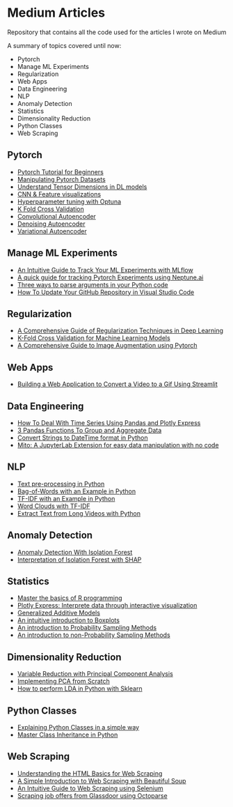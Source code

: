 # Medium Articles

Repository that contains all the code used for the articles I wrote on Medium

A summary of topics covered until now:
* Pytorch
* Manage ML Experiments
* Regularization
* Web Apps
* Data Engineering
* NLP
* Anomaly Detection
* Statistics
* Dimensionality Reduction
* Python Classes
* Web Scraping


## Pytorch

* [Pytorch Tutorial for Beginners](https://pub.towardsai.net/pytorch-tutorial-for-beginners-8331afc552c4?sk=0649bb04ac7d5abc2fda549540152dd4)
* [Manipulating Pytorch Datasets](https://medium.com/mlearning-ai/manipulating-pytorch-datasets-c58487ab113f?sk=5d4cf7bd62d527d7c968b8db696b633f)
* [Understand Tensor Dimensions in DL models](https://pub.towardsai.net/understanding-tensor-dimensions-in-deep-learning-models-with-pytorch-4ee828693826?sk=aa7de6752ce0878f08b74958d5a2f95c)
* [CNN & Feature visualizations](https://medium.com/dataseries/visualizing-the-feature-maps-and-filters-by-convolutional-neural-networks-e1462340518e?sk=ecff452e1e310a6fe3602e2b7f253caf)
* [Hyperparameter tuning with Optuna](https://pub.towardsai.net/tuning-pytorch-hyperparameters-with-optuna-470edcfd4dc?sk=32b9bd9102debd319c351c0c4cca67a2)
* [K Fold Cross Validation](https://medium.com/dataseries/k-fold-cross-validation-with-pytorch-and-sklearn-d094aa00105f?sk=2466aaedc4e454b89f880a32604a2e0a)
* [Convolutional Autoencoder](https://medium.com/dataseries/convolutional-autoencoder-in-pytorch-on-mnist-dataset-d65145c132ac?sk=d1c99944c67c6a56b0b4e8c1a062cba6)
* [Denoising Autoencoder](https://ai.plainenglish.io/denoising-autoencoder-in-pytorch-on-mnist-dataset-a76b8824e57e?sk=d81a3f6fdb0b19f25d52914031f26c5e)
* [Variational Autoencoder](https://medium.com/dataseries/variational-autoencoder-with-pytorch-2d359cbf027b?sk=159e10d3402dbe868c849a560b66cdcb)

## Manage ML Experiments

* [An Intuitive Guide to Track Your ML Experiments with MLflow](https://towardsdatascience.com/an-intuitive-guide-to-track-your-ml-experiments-with-mlflow-7ac50e63b09?sk=3f8a40911438b223c67f9842834f8827)
* [A quick guide for tracking Pytorch Experiments using Neptune.ai](https://towardsdatascience.com/a-quick-guide-for-tracking-pytorch-experiments-using-neptune-ai-6321e4b6040f?sk=73805058dde5264ff4631ef1568efa6c)
* [Three ways to parse arguments in your Python code](https://towardsdatascience.com/three-ways-to-parse-arguments-in-your-python-code-aba092e8ad73?sk=190d2dfa79c4903959ea8946039d9aa5)
* [How To Update Your GitHub Repository in Visual Studio Code](https://betterprogramming.pub/how-to-update-your-github-repository-in-visual-studio-code-7bb9e8549cea?sk=e9605c55021d079703620bba8171e60b)

## Regularization

* [A Comprehensive Guide of Regularization Techniques in Deep Learning](https://towardsdatascience.com/a-comprehensive-guide-of-regularization-techniques-in-deep-learning-c671bb1b2c67?sk=493c497ce1f09d97d928837e0507c323)
* [K-Fold Cross Validation for Machine Learning Models](https://pub.towardsai.net/k-fold-cross-validation-for-machine-learning-models-918f6ccfd6d?sk=e00ade649f531f1dd7d2bd7dd2e2d5a6)
* [A Comprehensive Guide to Image Augmentation using Pytorch](https://towardsdatascience.com/a-comprehensive-guide-to-image-augmentation-using-pytorch-fb162f2444be?sk=cc387c596e7ecc8d6b78c2e86e845f34)

## Web Apps

* [Building a Web Application to Convert a Video to a Gif Using Streamlit](https://betterprogramming.pub/building-a-web-application-to-convert-a-video-to-a-gif-using-streamlit-2ab3b377eac1?sk=b17c56c857203417a06a22a1f0b5d4e8)

## Data Engineering

* [How To Deal With Time Series Using Pandas and Plotly Express](https://betterprogramming.pub/how-to-deal-with-time-series-using-pandas-and-plotly-express-45b6848432df?sk=dd9b50849df263715bb9067f4c06340c)
* [3 Pandas Functions To Group and Aggregate Data](https://betterprogramming.pub/3-pandas-functions-to-group-and-aggregate-data-9763a32583bb?sk=6d4e6844e3f5db9c2d6b05c4ba338463)
* [Convert Strings to DateTime format in Python](https://pub.towardsai.net/converting-strings-to-datetime-in-python-fb767394b125?sk=2b756d14320c103615e26c410f1ad6d8)
* [Mito: A JupyterLab Extension for easy data manipulation with no code](https://towardsdatascience.com/mito-a-jupiterlab-extension-for-easy-data-manipulation-with-no-code-57a54a34e65e?sk=5a7e534da2e7e43cc335bef0762f5fe6)

## NLP

* [Text pre-processing in Python](https://www.analyticsvidhya.com/blog/2021/08/a-friendly-guide-to-nlp-text-pre-processing-with-python-example/)
* [Bag-of-Words with an Example in Python](https://www.analyticsvidhya.com/blog/2021/08/a-friendly-guide-to-nlp-bag-of-words-with-python-example/)
* [TF-IDF with an Example in Python](https://betterprogramming.pub/a-friendly-guide-to-nlp-tf-idf-with-python-example-5fcb26286a33?sk=c204d0a817f8b5cd52f0e3d4ab8d688e)
* [Word Clouds with TF-IDF](https://pub.towardsai.net/natural-language-processing-c12b0d525f99?sk=0a8af394df58b88a6d6f0b82143878a0)
* [Extract Text from Long Videos with Python](https://pub.towardsai.net/extract-the-text-from-long-videos-with-python-81d30d655cfd?sk=d427d8985ff9bc0fcc561f5310e09116)

## Anomaly Detection

* [Anomaly Detection With Isolation Forest](https://betterprogramming.pub/anomaly-detection-with-isolation-forest-e41f1f55cc6?sk=a0b5c074c78e392ecefd85d716ddecc9) 
* [Interpretation of Isolation Forest with SHAP](https://pub.towardsai.net/interpretation-of-isolation-forest-with-shap-d1b6af93ae71?sk=89df1418a0cc243d8f2104844939abdb)

## Statistics

* [Master the basics of R programming](https://www.analyticsvidhya.com/blog/2021/10/master-the-basics-of-r-programming/)
* [Plotly Express: Interprete data through interactive visualization](https://pub.towardsai.net/matplotlib-is-dead-long-life-to-plotly-express-e1671dce0d18?sk=b5668a585b08bdd549ae70ecf35be1c4)
* [Generalized Additive Models](https://pub.towardsai.net/generalized-additive-models-with-r-5f01c8e52089?sk=0342c343ff1ef404d28289997efd6c55)
* [An intuitive introduction to Boxplots](https://medium.com/dataseries/an-intuitive-introduction-to-boxplots-e5babae2f04f?sk=510d0ea1ba698b56d8fa001bd5636e75)
* [An introduction to Probability Sampling Methods](https://towardsdatascience.com/an-introduction-to-probability-sampling-methods-7a936e486b5?sk=590cb6b5faf84709f158b77b998b6c1a)
* [An introduction to non-Probability Sampling Methods](https://towardsdatascience.com/an-introduction-to-non-probability-sampling-methods-b74c76f7f710?sk=8ba145ecf97368d2ff295df87edfe98a)

## Dimensionality Reduction

* [Variable Reduction with Principal Component Analysis](https://pub.towardsai.net/machine-learning-1096c38e6a18?sk=12a7d697e584f20e224bbd78f805fbe2)
* [Implementing PCA from Scratch](https://towardsdatascience.com/implementing-pca-from-scratch-ea3970714d2b?sk=6e583091f692b9fd1a6fd9f97bc10513)
* [How to perform LDA in Python with Sklearn](https://365datascience.com/tutorials/python-tutorials/lda-python/)

## Python Classes

* [Explaining Python Classes in a simple way](https://towardsdatascience.com/explaining-python-classes-in-a-simple-way-e3742827c8b5?sk=f2644219c7a1b71bd23c302987481ed3)
* [Master Class Inheritance in Python](https://towardsdatascience.com/master-class-inheritance-in-python-c46bfda63374?sk=7baf37f4749abddf04a61f5787efa50b)

## Web Scraping

* [Understanding the HTML Basics for Web Scraping](https://betterprogramming.pub/understanding-html-basics-for-web-scraping-ae351ee0b3f9?sk=63f225c2557434bcb8cee1995995ebcb)
* [A Simple Introduction to Web Scraping with Beautiful Soup](https://www.analyticsvidhya.com/blog/2021/08/a-simple-introduction-to-web-scraping-with-beautiful-soup/)
* [An Intuitive Guide to Web Scraping using Selenium](https://www.analyticsvidhya.com/blog/2021/08/an-intuitive-guide-to-web-scraping-using-selenium/)
* [Scraping job offers from Glassdoor using Octoparse](https://medium.com/mlearning-ai/scraping-job-offers-from-glassdoor-bb4b0b82f505?sk=bf5e6fad2a06d09b0b2cc18e0316933e)
